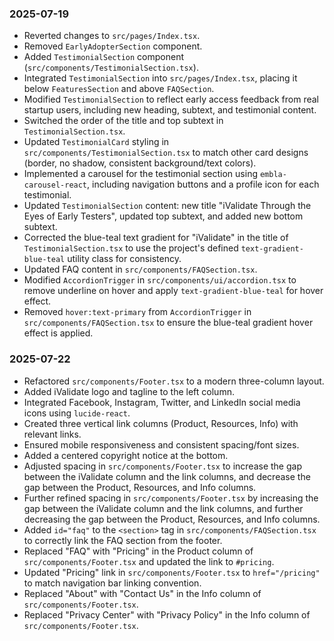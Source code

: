 ### 2025-07-19

- Reverted changes to `src/pages/Index.tsx`.
- Removed `EarlyAdopterSection` component.
- Added `TestimonialSection` component (`src/components/TestimonialSection.tsx`).
- Integrated `TestimonialSection` into `src/pages/Index.tsx`, placing it below `FeaturesSection` and above `FAQSection`.
- Modified `TestimonialSection` to reflect early access feedback from real startup users, including new heading, subtext, and testimonial content.
- Switched the order of the title and top subtext in `TestimonialSection.tsx`.
- Updated `TestimonialCard` styling in `src/components/TestimonialSection.tsx` to match other card designs (border, no shadow, consistent background/text colors).
- Implemented a carousel for the testimonial section using `embla-carousel-react`, including navigation buttons and a profile icon for each testimonial.
- Updated `TestimonialSection` content: new title "iValidate Through the Eyes of Early Testers", updated top subtext, and added new bottom subtext.
- Corrected the blue-teal text gradient for "iValidate" in the title of `TestimonialSection.tsx` to use the project's defined `text-gradient-blue-teal` utility class for consistency.
- Updated FAQ content in `src/components/FAQSection.tsx`.
- Modified `AccordionTrigger` in `src/components/ui/accordion.tsx` to remove underline on hover and apply `text-gradient-blue-teal` for hover effect.
- Removed `hover:text-primary` from `AccordionTrigger` in `src/components/FAQSection.tsx` to ensure the blue-teal gradient hover effect is applied.

### 2025-07-22

- Refactored `src/components/Footer.tsx` to a modern three-column layout.
- Added iValidate logo and tagline to the left column.
- Integrated Facebook, Instagram, Twitter, and LinkedIn social media icons using `lucide-react`.
- Created three vertical link columns (Product, Resources, Info) with relevant links.
- Ensured mobile responsiveness and consistent spacing/font sizes.
- Added a centered copyright notice at the bottom.
- Adjusted spacing in `src/components/Footer.tsx` to increase the gap between the iValidate column and the link columns, and decrease the gap between the Product, Resources, and Info columns.
- Further refined spacing in `src/components/Footer.tsx` by increasing the gap between the iValidate column and the link columns, and further decreasing the gap between the Product, Resources, and Info columns.
- Added `id="faq"` to the `<section>` tag in `src/components/FAQSection.tsx` to correctly link the FAQ section from the footer.
- Replaced "FAQ" with "Pricing" in the Product column of `src/components/Footer.tsx` and updated the link to `#pricing`.
- Updated "Pricing" link in `src/components/Footer.tsx` to `href="/pricing"` to match navigation bar linking convention.
- Replaced "About" with "Contact Us" in the Info column of `src/components/Footer.tsx`.
- Replaced "Privacy Center" with "Privacy Policy" in the Info column of `src/components/Footer.tsx`.